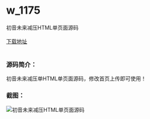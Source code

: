 # w_1175
初音未来减压HTML单页面源码
<br/></br>
[下载地址](https://www.uuid2.com/1175.html "下载地址")
<br/></br>
<h3>源码简介：</h3>
<p>初音未来减压单HTML单页面源码，修改首页上传即可使用！<p>
<h3>截图：</h3>
<img src="https://www.uuid2.com/wp-content/uploads/img/202107/3283bd5197.gif" alt="初音未来减压HTML单页面源码">
